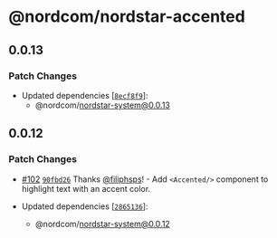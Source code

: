 # @nordcom/nordstar-accented

## 0.0.13

### Patch Changes

-   Updated dependencies [[`8ecf8f9`](https://github.com/NordcomInc/nordstar/commit/8ecf8f929c5f4b533a6de435b3049af5a3eaa9ca)]:
    -   @nordcom/nordstar-system@0.0.13

## 0.0.12

### Patch Changes

-   [#102](https://github.com/NordcomInc/nordstar/pull/102) [`90fbd26`](https://github.com/NordcomInc/nordstar/commit/90fbd2622071b5b992856ac4b08cb4f279fa71c5) Thanks [@filiphsps](https://github.com/filiphsps)! - Add `<Accented/>` component to highlight text with an accent color.

-   Updated dependencies [[`2865136`](https://github.com/NordcomInc/nordstar/commit/28651364a2fb32d9353733cf32a6dc01c5943bc4)]:
    -   @nordcom/nordstar-system@0.0.12
